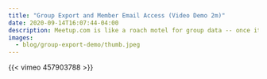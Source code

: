 ```yaml
---
title: "Group Export and Member Email Access (Video Demo 2m)"
date: 2020-09-14T16:07:44-04:00
description: Meetup.com is like a roach motel for group data -- once it goes in, it don't come out. Check out this 2-minute demo of how group export and member email access works in Guildflow.
images:
  - blog/group-export-demo/thumb.jpeg
---
```


{{< vimeo 457903788 >}}
